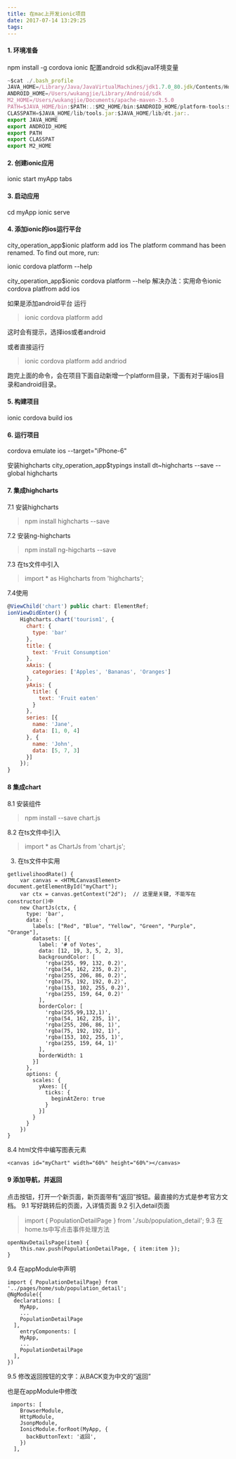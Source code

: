 ```yaml
---
title: 在mac上开发ionic项目
date: 2017-07-14 13:29:25
tags:
---
```


#### 1. 环境准备
npm install -g cordova ionic
配置android sdk和java环境变量
```js
~$cat ./.bash_profile
JAVA_HOME=/Library/Java/JavaVirtualMachines/jdk1.7.0_80.jdk/Contents/Home
ANDROID_HOME=/Users/wukangjie/Library/Android/sdk
M2_HOME=/Users/wukangjie/Documents/apache-maven-3.5.0
PATH=$JAVA_HOME/bin:$PATH:.:$M2_HOME/bin:$ANDROID_HOME/platform-tools:$ANDROID_HOME/tools
CLASSPATH=$JAVA_HOME/lib/tools.jar:$JAVA_HOME/lib/dt.jar:.
export JAVA_HOME
export ANDROID_HOME
export PATH
export CLASSPAT
export M2_HOME
```
#### 2. 创建ionic应用
ionic start myApp tabs
#### 3. 启动应用
cd myApp
ionic serve

<!--more-->
#### 4. 添加ionic的ios运行平台

city_operation_app$ionic platform add ios
The platform command has been renamed. To find out more, run:

  ionic cordova platform --help

city_operation_app$ionic cordova platform --help
解决办法：实用命令ionic cordova platfrom add ios

如果是添加android平台
运行
>ionic cordova platform add

这时会有提示，选择ios或者android

或者直接运行

>ionic cordova platform add andriod

跑完上面的命令，会在项目下面自动新增一个platform目录，下面有对于端ios目录和android目录。


#### 5. 构建项目
ionic cordova build ios

#### 6. 运行项目
cordova emulate ios --target="iPhone-6"


安装highcharts
city_operation_app$typings install dt~highcharts --save --global
highcharts

#### 7. 集成highcharts
 7.1 安装highcharts
 >npm install highcharts --save
 
 7.2 安装ng-highcharts
 >npm install ng-higcharts --save
 
 7.3 在ts文件中引入
>import * as Highcharts from 'highcharts';
 
 7.4使用
```js
@ViewChild('chart') public chart: ElementRef;
ionViewDidEnter() {
    Highcharts.chart('tourism1', {
      chart: {
        type: 'bar'
      },
      title: {
        text: 'Fruit Consumption'
      },
      xAxis: {
        categories: ['Apples', 'Bananas', 'Oranges']
      },
      yAxis: {
        title: {
          text: 'Fruit eaten'
        }
      },
      series: [{
        name: 'Jane',
        data: [1, 0, 4]
      }, {
        name: 'John',
        data: [5, 7, 3]
      }]
    });
}
```

#### 8 集成chart
8.1 安装组件
>npm install --save  chart.js

8.2 在ts文件中引入
>import * as ChartJs from 'chart.js';

3. 在ts文件中实用
```
getlivelihoodRate() {
    var canvas = <HTMLCanvasElement> document.getElementById("myChart");
    var ctx = canvas.getContext("2d");  // 这里是关键, 不能写在constructor()中
    new ChartJs(ctx, {
      type: 'bar',
      data: {
        labels: ["Red", "Blue", "Yellow", "Green", "Purple", "Orange"],
        datasets: [{
          label: '# of Votes',
          data: [12, 19, 3, 5, 2, 3],
          backgroundColor: [
            'rgba(255, 99, 132, 0.2)',
            'rgba(54, 162, 235, 0.2)',
            'rgba(255, 206, 86, 0.2)',
            'rgba(75, 192, 192, 0.2)',
            'rgba(153, 102, 255, 0.2)',
            'rgba(255, 159, 64, 0.2)'
          ],
          borderColor: [
            'rgba(255,99,132,1)',
            'rgba(54, 162, 235, 1)',
            'rgba(255, 206, 86, 1)',
            'rgba(75, 192, 192, 1)',
            'rgba(153, 102, 255, 1)',
            'rgba(255, 159, 64, 1)'
          ],
          borderWidth: 1
        }]
      },
      options: {
        scales: {
          yAxes: [{
            ticks: {
              beginAtZero: true
            }
          }]
        }
      }
    })
}
```
8.4 html文件中编写图表元素
```
<canvas id="myChart" width="60%" height="60%"></canvas>
```

#### 9 添加导航，并返回
点击按钮，打开一个新页面，新页面带有“返回”按钮。最直接的方式是参考官方文档。
9.1 写好跳转后的页面，入详情页面
9.2 引入detail页面
>import { PopulationDetailPage } from './sub/population_detail';
9.3 在home.ts中写点击事件处理方法
```
openNavDetailsPage(item) {
    this.nav.push(PopulationDetailPage, { item:item });
}
```
9.4 在appModule中声明
```
import { PopulationDetailPage} from '../pages/home/sub/population_detail';
@NgModule({
  declarations: [
    MyApp,
    ...
    PopulationDetailPage
  ],
    entryComponents: [
    MyApp,
    ...
    PopulationDetailPage
  ],
})
```
9.5 修改返回按钮的文字：从BACK变为中文的“返回”

也是在appModule中修改
```
 imports: [
    BrowserModule,
    HttpModule,
    JsonpModule,
    IonicModule.forRoot(MyApp, {
      backButtonText: '返回',
    })
  ],
```
